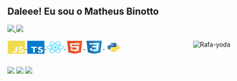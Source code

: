 ## Daleee! Eu sou o Matheus Binotto 
 <div>
  <a href="https://github.com/binotto">
  <img height="180em" src="https://github-readme-stats.vercel.app/api?username=binotto&show_icons=true&theme=dracula&include_all_commits=true&count_private=true"/>
  <img height="180em" src="https://github-readme-stats.vercel.app/api/top-langs/?username=binotto&layout=compact&langs_count=16&theme=dracula"/>
<div>
<div style="display: inline_block"><br>
  <img align="center" alt="Binotto-Js" height="30" width="40" src="https://raw.githubusercontent.com/devicons/devicon/master/icons/javascript/javascript-plain.svg">
  <img align="center" alt="Binotto-Ts" height="30" width="40" src="https://raw.githubusercontent.com/devicons/devicon/master/icons/typescript/typescript-plain.svg">
  <img align="center" alt="Binotto-React" height="30" width="40" src="https://raw.githubusercontent.com/devicons/devicon/master/icons/react/react-original.svg">
  <img align="center" alt="Binotto-HTML" height="30" width="40" src="https://raw.githubusercontent.com/devicons/devicon/master/icons/html5/html5-original.svg">
  <img align="center" alt="Binotto-CSS" height="30" width="40" src="https://raw.githubusercontent.com/devicons/devicon/master/icons/css3/css3-original.svg">
 <img align="center" alt="Binotto-Python" height="30" width="40" src="https://raw.githubusercontent.com/github/explore/80688e429a7d4ef2fca1e82350fe8e3517d3494d/topics/python/python.png">
   <img align="right" alt="Rafa-yoda" src="https://media.tenor.com/images/bd3b4b22e7490503ea3580aa07d15764/tenor.gif">
</div>
  
  ##
  
  <div>
  <a href="https://www.linkedin.com/in/matheus-binotto-a51787143/" target="_blank"><img src="https://img.shields.io/badge/-LinkedIn-%230077B5?style=for-the-badge&logo=linkedin&logoColor=white" target="_blank"></a>
  <a href="https://www.youtube.com/channel/UC-GlcVMLxVtwpZnLGfp2fOg" target="_blank"><img src="https://img.shields.io/badge/-Youtube-%23333?style=for-the-badge&logo=youtube&logoColor=white" target="_blank"></a>
  <a href="https://instagram.com/matheubinotto" target="_blank"><img src="https://img.shields.io/badge/-Instagram-%23E4405F?style=for-the-badge&logo=instagram&logoColor=white" target="_blank"></a>
</div>

